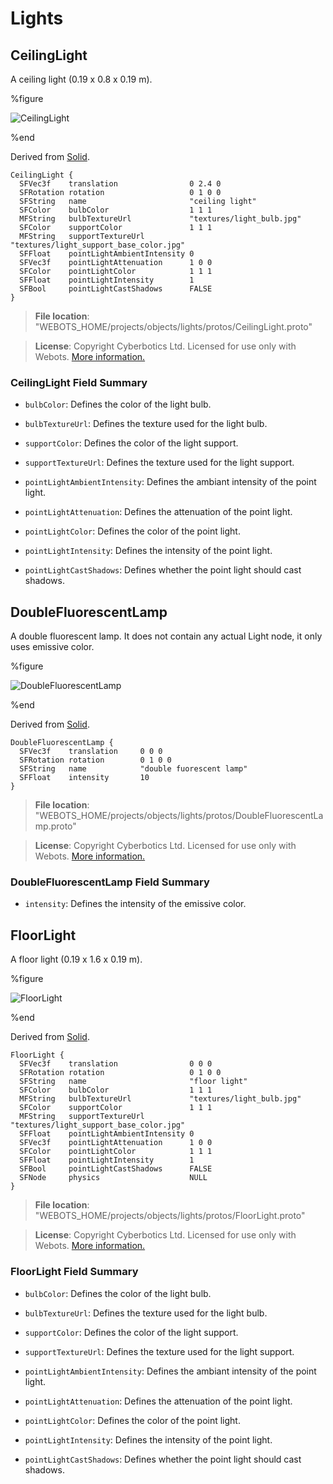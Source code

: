 # Lights

## CeilingLight

A ceiling light (0.19 x 0.8 x 0.19 m).

%figure

![CeilingLight](images/objects/lights/CeilingLight/model.png)

%end

Derived from [Solid](../reference/solid.md).

```
CeilingLight {
  SFVec3f    translation                0 2.4 0
  SFRotation rotation                   0 1 0 0
  SFString   name                       "ceiling light"
  SFColor    bulbColor                  1 1 1
  MFString   bulbTextureUrl             "textures/light_bulb.jpg"
  SFColor    supportColor               1 1 1
  MFString   supportTextureUrl          "textures/light_support_base_color.jpg"
  SFFloat    pointLightAmbientIntensity 0
  SFVec3f    pointLightAttenuation      1 0 0
  SFColor    pointLightColor            1 1 1
  SFFloat    pointLightIntensity        1
  SFBool     pointLightCastShadows      FALSE
}
```

> **File location**: "WEBOTS\_HOME/projects/objects/lights/protos/CeilingLight.proto"

> **License**: Copyright Cyberbotics Ltd. Licensed for use only with Webots.
[More information.](https://cyberbotics.com/webots_assets_license)

### CeilingLight Field Summary

- `bulbColor`: Defines the color of the light bulb.

- `bulbTextureUrl`: Defines the texture used for the light bulb.

- `supportColor`: Defines the color of the light support.

- `supportTextureUrl`: Defines the texture used for the light support.

- `pointLightAmbientIntensity`: Defines the ambiant intensity of the point light.

- `pointLightAttenuation`: Defines the attenuation of the point light.

- `pointLightColor`: Defines the color of the point light.

- `pointLightIntensity`: Defines the intensity of the point light.

- `pointLightCastShadows`: Defines whether the point light should cast shadows.

## DoubleFluorescentLamp

A double fluorescent lamp.
It does not contain any actual Light node, it only uses emissive color.

%figure

![DoubleFluorescentLamp](images/objects/lights/DoubleFluorescentLamp/model.png)

%end

Derived from [Solid](../reference/solid.md).

```
DoubleFluorescentLamp {
  SFVec3f    translation     0 0 0
  SFRotation rotation        0 1 0 0
  SFString   name            "double fuorescent lamp"
  SFFloat    intensity       10
}
```

> **File location**: "WEBOTS\_HOME/projects/objects/lights/protos/DoubleFluorescentLamp.proto"

> **License**: Copyright Cyberbotics Ltd. Licensed for use only with Webots.
[More information.](https://cyberbotics.com/webots_assets_license)

### DoubleFluorescentLamp Field Summary

- `intensity`: Defines the intensity of the emissive color.

## FloorLight

A floor light (0.19 x 1.6 x 0.19 m).

%figure

![FloorLight](images/objects/lights/FloorLight/model.png)

%end

Derived from [Solid](../reference/solid.md).

```
FloorLight {
  SFVec3f    translation                0 0 0
  SFRotation rotation                   0 1 0 0
  SFString   name                       "floor light"
  SFColor    bulbColor                  1 1 1
  MFString   bulbTextureUrl             "textures/light_bulb.jpg"
  SFColor    supportColor               1 1 1
  MFString   supportTextureUrl          "textures/light_support_base_color.jpg"
  SFFloat    pointLightAmbientIntensity 0
  SFVec3f    pointLightAttenuation      1 0 0
  SFColor    pointLightColor            1 1 1
  SFFloat    pointLightIntensity        1
  SFBool     pointLightCastShadows      FALSE
  SFNode     physics                    NULL
}
```

> **File location**: "WEBOTS\_HOME/projects/objects/lights/protos/FloorLight.proto"

> **License**: Copyright Cyberbotics Ltd. Licensed for use only with Webots.
[More information.](https://cyberbotics.com/webots_assets_license)

### FloorLight Field Summary

- `bulbColor`: Defines the color of the light bulb.

- `bulbTextureUrl`: Defines the texture used for the light bulb.

- `supportColor`: Defines the color of the light support.

- `supportTextureUrl`: Defines the texture used for the light support.

- `pointLightAmbientIntensity`: Defines the ambiant intensity of the point light.

- `pointLightAttenuation`: Defines the attenuation of the point light.

- `pointLightColor`: Defines the color of the point light.

- `pointLightIntensity`: Defines the intensity of the point light.

- `pointLightCastShadows`: Defines whether the point light should cast shadows.

